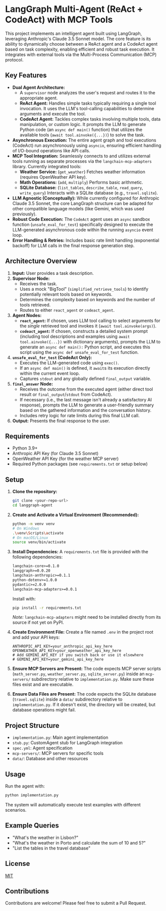 # LangGraph Multi-Agent (ReAct + CodeAct) with MCP Tools

This project implements an intelligent agent built using LangGraph, leveraging Anthropic's Claude 3.5 Sonnet model. The core feature is its ability to dynamically choose between a ReAct agent and a CodeAct agent based on task complexity, enabling efficient and robust task execution. It integrates with external tools via the Multi-Process Communication (MCP) protocol.

## Key Features

-   **Dual Agent Architecture:**
    -   A `supervisor` node analyzes the user's request and routes it to the appropriate agent.
    -   **ReAct Agent:** Handles simple tasks typically requiring a single tool invocation. It uses the LLM's tool-calling capabilities to determine arguments and execute the tool.
    -   **CodeAct Agent:** Tackles complex tasks involving multiple tools, data manipulation, or custom logic. It prompts the LLM to generate Python code (an `async def main()` function) that utilizes the available tools (`await tool.ainvoke({...})`) to solve the task.
-   **Asynchronous Execution:** The entire agent graph and tool executions (CodeAct) run asynchronously using `asyncio`, ensuring efficient handling of I/O-bound operations like API calls.
-   **MCP Tool Integration:** Seamlessly connects to and utilizes external tools running as separate processes via the `langchain-mcp-adapters` library. Currently integrated tools:
    -   **Weather Service:** (`get_weather`) Fetches weather information (requires OpenWeather API key).
    -   **Math Operations:** (`add`, `multiply`) Performs basic arithmetic.
    -   **SQLite Database:** (`list_tables`, `describe_table`, `read_query`, `write_query`) Interacts with a SQLite database (e.g., `travel.sqlite`).
-   **LLM Agnostic (Conceptually):** While currently configured for Anthropic Claude 3.5 Sonnet, the core LangGraph structure can be adapted for other compatible language models (like Gemini, which was used previously).
-   **Robust Code Execution:** The `CodeAct` agent uses an `async` sandbox function (`unsafe_eval_for_test`) specifically designed to execute the LLM-generated asynchronous code within the running `asyncio` event loop.
-   **Error Handling & Retries:** Includes basic rate limit handling (exponential backoff) for LLM calls in the final response generation step.

## Architecture Overview

1.  **Input:** User provides a task description.
2.  **Supervisor Node:**
    -   Receives the task.
    -   Uses a mock "BigTool" (`simplified_retrieve_tools`) to identify potentially relevant tools based on keywords.
    -   Determines the complexity based on keywords and the number of tools retrieved.
    -   Routes to either `react_agent` or `codeact_agent`.
3.  **Agent Nodes:**
    -   **`react_agent`:** If chosen, uses LLM tool calling to select arguments for the *single* retrieved tool and invokes it (`await tool.ainvoke(args)`).
    -   **`codeact_agent`:** If chosen, constructs a detailed system prompt (including tool descriptions and examples using `await tool.ainvoke({...})` with dictionary arguments), prompts the LLM to generate an `async def main():` Python script, and executes this script using the `async def unsafe_eval_for_test` function.
4.  **`unsafe_eval_for_test` (CodeAct Only):**
    -   Executes the LLM-generated code using `exec()`.
    -   If an `async def main()` is defined, it `await`s its execution directly within the current event loop.
    -   Captures `stdout` and any globally defined `final_output` variable.
5.  **`final_answer` Node:**
    -   Receives the outcome from the executed agent (either direct tool result or `final_output`/`stdout` from CodeAct).
    -   If necessary (i.e., the last message isn't already a satisfactory AI response), prompts the LLM to generate a user-friendly summary based on the gathered information and the conversation history.
    -   Includes retry logic for rate limits during this final LLM call.
6.  **Output:** Presents the final response to the user.

## Requirements

-   Python 3.9+
-   Anthropic API Key (for Claude 3.5 Sonnet)
-   OpenWeather API Key (for the weather MCP server)
-   Required Python packages (see `requirements.txt` or setup below)

## Setup

1.  **Clone the repository:**
    ```bash
    git clone <your-repo-url>
    cd langgraph-agent
    ```

2.  **Create and Activate a Virtual Environment (Recommended):**
    ```bash
    python -m venv venv
    # On Windows
    .\venv\Scripts\activate
    # On macOS/Linux
    source venv/bin/activate
    ```

3.  **Install Dependencies:**
    A `requirements.txt` file is provided with the following dependencies:
    ```txt
    langchain-core>=0.1.0
    langgraph>=0.0.20
    langchain-anthropic>=0.1.1
    python-dotenv>=1.0.0
    pydantic>=2.0.0
    langchain-mcp-adapters>=0.0.1
    ```
    Install with:
    ```bash
    pip install -r requirements.txt
    ```
    *Note:* `langchain-mcp-adapters` might need to be installed directly from its source if not yet on PyPI.

4.  **Create Environment File:**
    Create a file named `.env` in the project root and add your API keys:
    ```dotenv
    ANTHROPIC_API_KEY=your_anthropic_api_key_here
    OPENWEATHER_API_KEY=your_openweather_api_key_here
    # Add GEMINI_API_KEY if you switch back or use it elsewhere
    # GEMINI_API_KEY=your_gemini_api_key_here
    ```

5.  **Ensure MCP Servers are Present:**
    The code expects MCP server scripts (`math_server.py`, `weather_server.py`, `sqlite_server.py`) inside an `mcp-servers/` subdirectory relative to `implementation.py`. Make sure these files exist and are executable.

6.  **Ensure Data Files are Present:**
    The code expects the SQLite database (`travel.sqlite`) inside a `data/` subdirectory relative to `implementation.py`. If it doesn't exist, the directory will be created, but database operations might fail.

## Project Structure

- `implementation.py`: Main agent implementation
- `stub.py`: CustomAgent stub for LangGraph integration
- `spec.yml`: Agent specification
- `mcp-servers/`: MCP servers for specific tools
- `data/`: Database and other resources

## Usage

Run the agent with:

```bash
python implementation.py
```

The system will automatically execute test examples with different scenarios.

## Example Queries

- "What's the weather in Lisbon?"
- "What's the weather in Porto and calculate the sum of 10 and 5?"
- "List the tables in the travel database"

## License

[MIT](LICENSE)

## Contributions

Contributions are welcome! Please feel free to submit a Pull Request. 